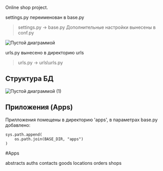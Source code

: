 Online shop project.


settings.py переименован в base.py
> settings.py -> base.py
Дополнительные настройки вынесены в conf.py

![Пустой диаграммой](https://user-images.githubusercontent.com/91150884/190425971-1dd63bdb-64b4-4d49-b97e-58fd90446bff.png)




urls.py вынесено в директорию urls
> urls.py -> urls\urls.py



## Структура БД

![Пустой диаграммой (1)](https://user-images.githubusercontent.com/91150884/190438696-b1c0c9d0-4fae-40fe-8c0d-f21a2382031c.png)





## Приложения (Apps)

Прилложения помещены в директорию 'apps', в параметрах base.py добавлено:
```
sys.path.append(
    os.path.join(BASE_DIR, "apps")
)
```

#Apps

abstracts
auths
contacts
goods
locations
orders
shops

